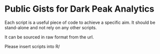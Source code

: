 # Public Gists for Dark Peak Analytics

Each script is a useful piece of code to achieve a specific aim. It should be stand-alone and not rely on any other scripts.

It can be sourced in raw format from the url.

Please insert scripts into R/
